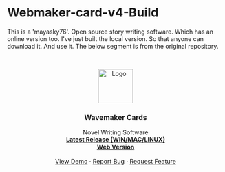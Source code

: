 # Webmaker-card-v4-Build
This is a 'mayasky76'. Open source story writing software. Which has an online version too. I've just built the local version. So that anyone can download it. And use it. The below segment is from the original repository.


<!-- PROJECT LOGO -->
<br />
<p align="center">
  <a href="https://github.com/FahimulBari/Webmaker-card-v4-Build/">
    <img src="blob/master/img/icons/favicon-32x32.png" alt="Logo" width="80" height="80">
  </a>

  <h3 align="center">Wavemaker Cards</h3>

  <p align="center">
    Novel Writing Software
    <br />
    <a href="https://github.com/wavemakercards/wavemaker-cards-v4/releases"><strong>Latest Release (WIN/MAC/LINUX)</strong></a>
<br/>
<a href="https://wavemakercards.com"><strong>Web Version</strong></a>
    <br />
    <br />
    <a href="https://github.com/wavemakercards/wavemaker-cards-v4">View Demo</a>
    ·
    <a href="https://github.com/wavemakercards/wavemaker-cards-v4/issues">Report Bug</a>
    ·
    <a href="https://github.com/wavemakercards/wavemaker-cards-v4/issues">Request Feature</a>
  </p>
</p>

